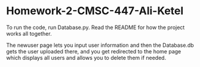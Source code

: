 # Homework-2-CMSC-447-Ali-Ketel
To run the code, run Database.py. Read the README for how the project works all together.

The newuser page lets you input user information and then the Database.db gets the user uploaded there, and you get redirected to the home page which displays all users and allows you to delete them if needed.
